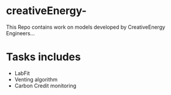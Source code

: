 # creativeEnergy-
This Repo contains work on models developed by CreativeEnergy Engineers... 
# Tasks includes
* LabFit
* Venting algorithm
* Carbon Credit monitoring
